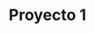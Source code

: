 ---
title: Proyecto 1
image: https://source.unsplash.com/collection/225/1280x500
artworks:
  - a2
  - a6
  - a7
exhibitions:
  - e1
  - e3
academias:
  - e1
  - e3
researchs:
  - e1
  - e3
publications:
  - e1
  - e3
---